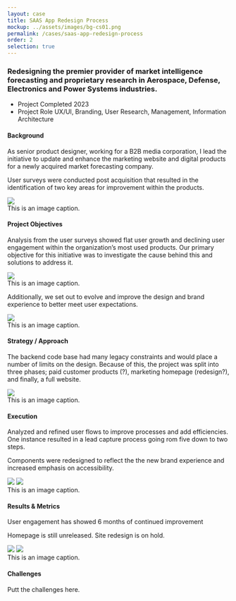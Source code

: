 ```yaml
---
layout: case
title: SAAS App Redesign Process
mockup: ../assets/images/bg-cs01.png
permalink: /cases/saas-app-redesign-process
order: 2
selection: true
---
```



<div class="readingcontainer">
<h3>Redesigning the premier provider of market intelligence forecasting and proprietary research in Aerospace, Defense, Electronics and Power Systems industries.</h3>

<ul class="projectdetails">
	<li>Project Completed <span>2023</span></li>
	<li>Project Role <span>UX/UI, Branding, User Research, Management, Information Architecture</span></li>
</ul>

<h4>Background</h4>
<p>As senior product designer, working for a B2B media corporation, I lead the initiative to update and enhance the marketing website and digital products for a newly acquired market forecasting company.</p>

<p>User surveys were conducted post acquisition that resulted in the identification of two key areas for improvement within the products.</p>
<img src="../assets/images/01test.png" />
<div class="imgcaption">This is an image caption.</div>

<h4>Project Objectives</h4>
<p> Analysis from the user surveys showed flat user growth and declining user engagement within the organization’s most used products. Our primary objective for this initiative was to investigate the cause behind this and solutions to address it.</p>

<img src="../assets/images/06test.png" />
<div class="imgcaption">This is an image caption.</div>
<p>Additionally, we set out to evolve and improve the design and brand experience to better meet user expectations.</p>

<img src="../assets/images/08test.png" />
<div class="imgcaption">This is an image caption.</div>

<h4>Strategy / Approach</h4>
<p>The backend code base had many legacy constraints and would place a number of limits on the design. Because of this, the project was split into three phases; paid customer products (?), marketing homepage (redesign?), and finally, a full website. </p>
<img src="../assets/images/02test.png" />
<div class="imgcaption">This is an image caption.</div>

<h4>Execution</h4>
<p>Analyzed and refined user flows to improve processes and add efficiencies. One instance resulted in a lead capture process going rom five down to two steps.</p>
<p>Components were redesigned to reflect the the new brand experience and increased emphasis on accessibility. </p>

<div class="sidebyside">
<img src="../assets/images/03test.png" />
<img src="../assets/images/04test.png" />
<div class="imgcaption">This is an image caption.</div>

</div>

<h4>Results &amp; Metrics</h4>

<p>User engagement has showed 6 months of continued improvement</p>
<p>Homepage is still unreleased. Site redesign is on hold.</p>
<img src="../assets/images/05test.png" />
<img src="../assets/images/07test.png" />
<div class="imgcaption">This is an image caption.</div>


<h4>Challenges</h4>
<p>Putt the challenges here.</p>



</div>
